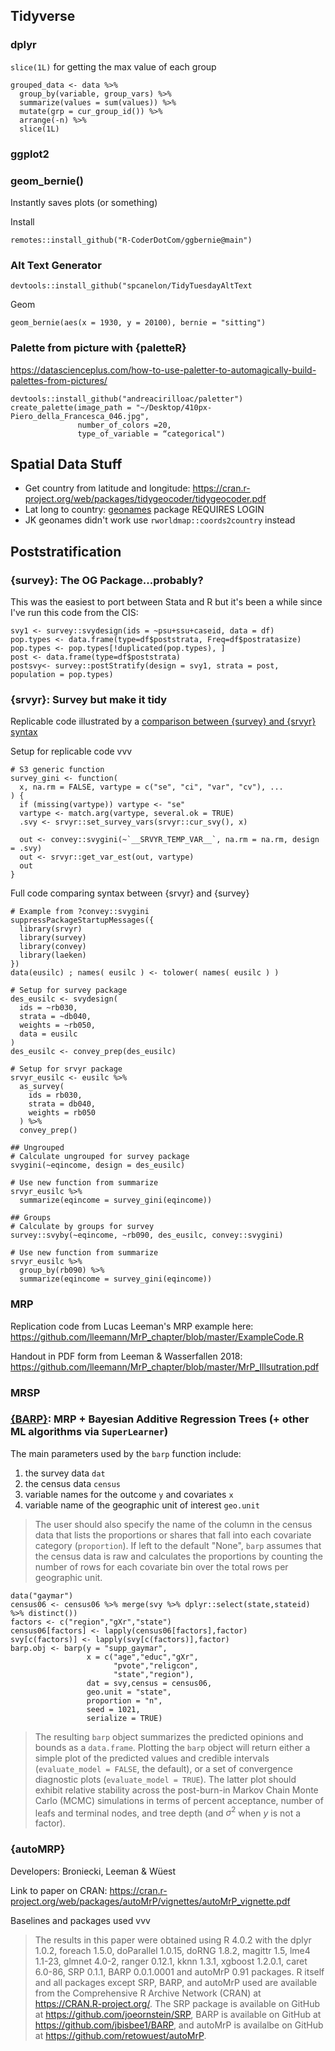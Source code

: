 <!-- (Thanks to [Katherine Keith](https://github.com/kakeith) for the inspiration!) -->

## Tidyverse 

### dplyr 

`slice(1L)` for getting the max value of each group

```
grouped_data <- data %>% 
  group_by(variable, group_vars) %>%
  summarize(values = sum(values)) %>%
  mutate(grp = cur_group_id()) %>% 
  arrange(-n) %>% 
  slice(1L)
```

### ggplot2 

### geom_bernie() 

Instantly saves plots (or something)

Install

```
remotes::install_github("R-CoderDotCom/ggbernie@main")
```

### Alt Text Generator 

```
devtools::install_github("spcanelon/TidyTuesdayAltText
```

Geom 

```
geom_bernie(aes(x = 1930, y = 20100), bernie = "sitting")
```

### Palette from picture with {paletteR}

https://datascienceplus.com/how-to-use-paletter-to-automagically-build-palettes-from-pictures/

```
devtools::install_github("andreacirilloac/paletter")
create_palette(image_path = "~/Desktop/410px-Piero_della_Francesca_046.jpg",
               number_of_colors =20,
               type_of_variable = “categorical")
```

## Spatial Data Stuff 

- Get country from latitude and longitude: https://cran.r-project.org/web/packages/tidygeocoder/tidygeocoder.pdf
- Lat long to country: [geonames](https://cran.r-project.org/web/packages/geonames/geonames.pdf) package REQUIRES LOGIN
- JK geonames didn't work use `rworldmap::coords2country` instead 

## Poststratification  

### {survey}: The OG Package...probably? 

This was the easiest to port between Stata and R but it's been a while since I've run this code from the CIS: 

```
svy1 <- survey::svydesign(ids = ~psu+ssu+caseid, data = df)
pop.types <- data.frame(type=df$poststrata, Freq=df$postratasize)
pop.types <- pop.types[!duplicated(pop.types), ]
post <- data.frame(type=df$poststrata)
postsvy<- survey::postStratify(design = svy1, strata = post, population = pop.types)
```
### {srvyr}: Survey but make it tidy 

Replicable code illustrated by a [comparison between {survey} and {srvyr} syntax](https://rdrr.io/cran/srvyr/f/vignettes/extending-srvyr.Rmd)

Setup for replicable code vvv 

```
# S3 generic function
survey_gini <- function(
  x, na.rm = FALSE, vartype = c("se", "ci", "var", "cv"), ...
) {
  if (missing(vartype)) vartype <- "se"
  vartype <- match.arg(vartype, several.ok = TRUE)
  .svy <- srvyr::set_survey_vars(srvyr::cur_svy(), x)

  out <- convey::svygini(~`__SRVYR_TEMP_VAR__`, na.rm = na.rm, design = .svy)
  out <- srvyr::get_var_est(out, vartype)
  out
}
```

Full code comparing syntax between {srvyr} and {survey} 

```
# Example from ?convey::svygini
suppressPackageStartupMessages({
  library(srvyr)
  library(survey)
  library(convey)
  library(laeken)
})
data(eusilc) ; names( eusilc ) <- tolower( names( eusilc ) )

# Setup for survey package
des_eusilc <- svydesign(
  ids = ~rb030, 
  strata = ~db040,  
  weights = ~rb050, 
  data = eusilc
)
des_eusilc <- convey_prep(des_eusilc)

# Setup for srvyr package
srvyr_eusilc <- eusilc %>% 
  as_survey(
    ids = rb030,
    strata = db040,
    weights = rb050
  ) %>%
  convey_prep()

## Ungrouped
# Calculate ungrouped for survey package
svygini(~eqincome, design = des_eusilc)

# Use new function from summarize
srvyr_eusilc %>% 
  summarize(eqincome = survey_gini(eqincome))

## Groups
# Calculate by groups for survey
survey::svyby(~eqincome, ~rb090, des_eusilc, convey::svygini)

# Use new function from summarize
srvyr_eusilc %>% 
  group_by(rb090) %>%
  summarize(eqincome = survey_gini(eqincome))
```

### MRP 

Replication code from Lucas Leeman's MRP example here: https://github.com/lleemann/MrP_chapter/blob/master/ExampleCode.R 

Handout in PDF form from Leeman & Wasserfallen 2018: https://github.com/lleemann/MrP_chapter/blob/master/MrP_Illsutration.pdf

### MRSP 

### [{BARP}](https://github.com/jbisbee1/BARP/): MRP + Bayesian Additive Regression Trees (+ other ML algorithms via `SuperLearner`)

The main parameters used by the `barp` function include:

1. the survey data `dat`
1. the census data `census`
1. variable names for the outcome `y` and covariates `x`
1. variable name of the geographic unit of interest `geo.unit`

> The user should also specify the name of the column in the census data that lists the proportions or shares that fall into each covariate category (`proportion`). If left to the default "None", `barp` assumes that the census data is raw and calculates the proportions by counting the number of rows for each covariate bin over the total rows per geographic unit.

```
data("gaymar")
census06 <- census06 %>% merge(svy %>% dplyr::select(state,stateid) %>% distinct())
factors <- c("region","gXr","state")
census06[factors] <- lapply(census06[factors],factor)
svy[c(factors)] <- lapply(svy[c(factors)],factor)
barp.obj <- barp(y = "supp_gaymar",
                 x = c("age","educ","gXr",
                       "pvote","religcon",
                       "state","region"),
                 dat = svy,census = census06,
                 geo.unit = "state",
                 proportion = "n",
                 seed = 1021,
                 serialize = TRUE)
```

> The resulting `barp` object summarizes the predicted opinions and bounds as a `data.frame`. Plotting the `barp` object will return either a simple plot of the predicted values and credible intervals (`evaluate_model = FALSE`, the default), or a set of convergence diagnostic plots (`evaluate_model = TRUE`). The latter plot should exhibit relative stability across the post-burn-in Markov Chain Monte Carlo (MCMC) simulations in terms of percent acceptance, number of leafs and terminal nodes, and tree depth (and $\sigma^2$ when $y$ is not a factor).

### {autoMRP} 

Developers: Broniecki, Leeman & Wüest 

Link to paper on CRAN: https://cran.r-project.org/web/packages/autoMrP/vignettes/autoMrP_vignette.pdf

Baselines and packages used vvv 

> The results in this paper were obtained using R 4.0.2 with the dplyr 1.0.2, foreach 1.5.0, doParallel 1.0.15, doRNG 1.8.2, magittr 1.5, lme4 1.1-23, glmnet 4.0-2, ranger 0.12.1, kknn 1.3.1,
xgboost 1.2.0.1, caret 6.0-86, SRP 0.1.1, BARP 0.0.1.0001 and autoMrP 0.91 packages. R
itself and all packages except SRP, BARP, and autoMrP used are available from the Comprehensive R Archive Network (CRAN) at https://CRAN.R-project.org/. The SRP package
is available on GitHub at https://github.com/joeornstein/SRP, BARP is available on
GitHub at https://github.com/jbisbee1/BARP, and autoMrP is availalbe on GitHub at
https://github.com/retowuest/autoMrP.
